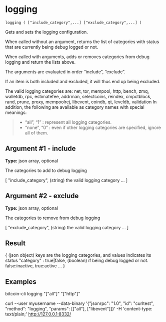 # logging

`logging ( ["include_category",...] ["exclude_category",...] )`

Gets and sets the logging configuration.

When called without an argument, returns the list of categories with status that are currently being debug logged or not.

When called with arguments, adds or removes categories from debug logging and return the lists above.

The arguments are evaluated in order “include”, “exclude”.

If an item is both included and excluded, it will thus end up being excluded.

The valid logging categories are: net, tor, mempool, http, bench, zmq, walletdb, rpc, estimatefee, addrman, selectcoins, reindex, cmpctblock, rand, prune, proxy, mempoolrej, libevent, coindb, qt, leveldb, validation In addition, the following are available as category names with special meanings:

> * “all”, “1” : represent all logging categories.
> * “none”, “0” : even if other logging categories are specified, ignore all of them.

## Argument #1 - include

**Type:** json array, optional

The categories to add to debug logging

[
  "include_category",    (string) the valid logging category
  ...
]

## Argument #2 - exclude

**Type:** json array, optional

The categories to remove from debug logging

[
  "exclude_category",    (string) the valid logging category
  ...
]

## Result

{                             (json object) keys are the logging categories, and values indicates its status
  "category" : true|false,    (boolean) if being debug logged or not. false:inactive, true:active
  ...
}

## Examples

bitcoin-cli logging "[\"all\"]" "[\"http\"]"

curl --user myusername --data-binary '{"jsonrpc": "1.0", "id": "curltest", "method": "logging", "params": [["all"], ["libevent"]]}' -H 'content-type: text/plain;' http://127.0.0.1:8332/